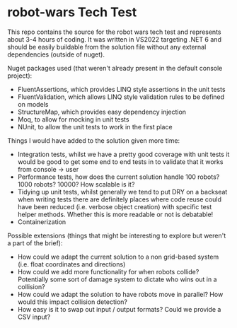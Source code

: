 
# robot-wars Tech Test
This repo contains the source for the robot wars tech test and represents about 3-4 hours of coding. It was written in VS2022 targeting .NET 6 and should be easily buildable from the solution file without any external dependencies (outside of nuget).

Nuget packages used (that weren't already present in the default console project):
- FluentAssertions, which provides LINQ style assertions in the unit tests
- FluentValidation, which allows LINQ style validation rules to be defined on models
- StructureMap, which provides easy dependency injection
- Moq, to allow for mocking in unit tests
- NUnit, to allow the unit tests to work in the first place

 Things I would have added to the solution given more time:
 - Integration tests, whilst we have a pretty good coverage with unit tests it would be good to get some end to end tests in to validate that it works from console -> user
 - Performance tests, how does the current solution handle 100 robots? 1000 robots? 10000? How scalable is it?
 - Tidying up unit tests, whilst generally we tend to put DRY on a backseat when writing tests there are definitely places where code reuse could have been reduced (i.e. verbose object creation) with specific test helper methods. Whether this is more readable or not is debatable!
 - Containerization

Possible extensions (things that might be interesting to explore but weren't a part of the brief):
- How could we adapt the current solution to a non grid-based system (i.e. float coordinates and directions)
- How could we add more functionality for when robots collide? Potentially some sort of damage system to dictate who wins out in a collision?
- How could we adapt the solution to have robots move in parallel? How would this impact collision detection?
- How easy is it to swap out input / output formats? Could we provide a CSV input?
